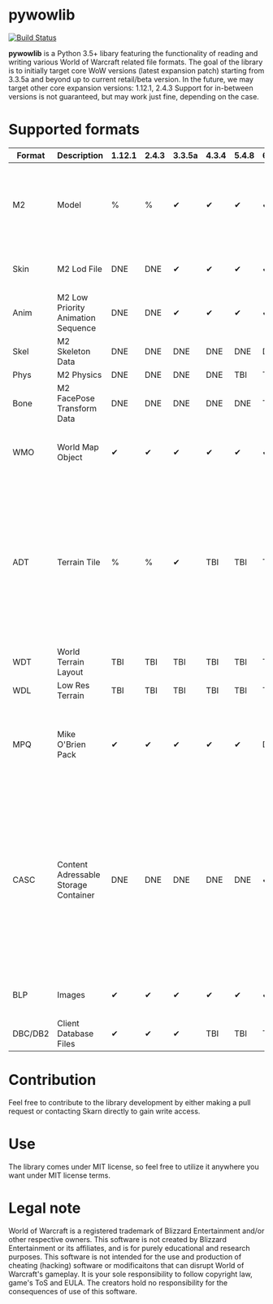 # pywowlib
[![Build Status](https://travis-ci.org/WowDevTools/pywowlib.svg?branch=master)](https://travis-ci.org/WowDevTools/pywowlib)

**pywowlib** is a Python 3.5+ libary featuring the functionality of reading and writing various World of Warcraft related file formats.
The goal of the library is to initially target core WoW versions (latest expansion patch) starting from 3.3.5a and beyond up to current retail/beta version.
In the future, we may target other core expansion versions: 1.12.1, 2.4.3
Support for in-between versions is not guaranteed, but may work just fine, depending on the case.

# Supported formats

| Format | Description  | 1.12.1 | 2.4.3 | 3.3.5a | 4.3.4 | 5.4.8 | 6.2.4 | 7.3.5 | 8.3.5 | 9.0.0 | Comment
|--|--|--|--|--|--|--|--|--|--|--|--|
| M2 | Model | % |  % |  ✔ |  ✔ |  ✔ |  ✔ |  ✔ | ✔ | % | Possibly not handling some changes brought with Shadowlands. Missing names for some key bones.
| Skin | M2 Lod File | DNE |  DNE |  ✔ |  ✔ |  ✔ |  ✔ |  ✔ | ✔ | % | Shadowlands mesh part IDs are not yet mapped. 
| Anim | M2 Low Priority Animation Sequence | DNE |  DNE |  ✔ |  ✔ |  ✔ |  ✔ |  ✔ | ✔ | ✔ | 
| Skel | M2 Skeleton Data | DNE |  DNE |  DNE |  DNE |  DNE |  DNE |  ✔ | ✔ | ✔ | 
| Phys | M2 Physics | DNE |  DNE |  DNE |  DNE |  TBI |  TBI |  TBI | TBI | TBI | 
| Bone | M2 FacePose Transform Data | DNE |  DNE |  DNE |  DNE |  DNE |  TBI |  TBI | TBI | TBI |
| WMO | World Map Object | ✔ |  ✔ |  ✔ |  ✔ |  ✔ |  ✔ |  ✔ | ✔ | ✔ | Some changes need to be added to reflect WotLK+ changes.
| ADT | Terrain Tile | % |  % |  ✔ |  TBI |  TBI |  TBI |  TBI | TBI | TBI | By this category, _tex.adt and other additional ADT-related files are implied as well. Support for WotLK was never tested. Likely to be broken and thus reimplemented later.
| WDT | World Terrain Layout | TBI |  TBI |  TBI |  TBI |  TBI |  TBI |  TBI | TBI | TBI |
| WDL | Low Res Terrain | TBI |  TBI |  TBI |  TBI |  TBI |  TBI |  TBI | TBI | TBI |
| MPQ | Mike O'Brien Pack | ✔ |  ✔ |  ✔ |  ✔ |  ✔ |  DNE |  DNE | DNE | DNE | Support for writing may be implemented by extending the StormLib wrapper. Contributions are welcome.
| CASC | Content Adressable Storage Container | DNE |  DNE |  DNE |  DNE |  DNE | ✔ | ✔ | ✔ | ✔ | Implemented via a pyCASCLib wrapper. Read-only. Not all library functions are read. Contributions are welcome. Possible integration with TACTAdder / CASCHost or similar software in the future.
| BLP | Images | ✔ |  ✔ |  ✔ |  ✔ |  ✔ | ✔ | ✔ | ✔ | ✔ | Read-only. Supporting conversion to PNG.
| DBC/DB2 | Client Database Files | ✔ |  ✔ |  ✔ |  TBI |  TBI | TBI | TBI | TBI | TBI | Read/Write support is planned.

# Contribution
Feel free to contribute to the library development by either making a pull request or contacting Skarn directly to gain write access.

# Use
The library comes under MIT license, so feel free to utilize it anywhere you want under MIT license terms.

# Legal note
World of Warcraft is a registered trademark of Blizzard Entertainment and/or other respective owners.
This software is not created by Blizzard Entertainment or its affiliates, and is for purely educational and research purposes.
This software is not intended for the use and production of cheating (hacking) software or modificaitons that can disrupt World of Warcraft's gameplay.
It is your sole responsibility to follow copyright law, game's ToS and EULA. 
The creators hold no responsibility for the consequences of use of this software.
